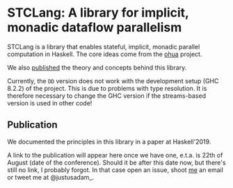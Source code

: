 # STCLang: A library for implicit, monadic dataflow parallelism

STCLang is a library that enables stateful, implicit, monadic parallel
computation in Haskell. The core ideas come from the
[ohua](https://ohua-dev.github.io) project.

We also [published](#publication) the theory and concepts behind this library.

Currently, the `DD` version does not work with the development setup (GHC 8.2.2)
of the project. This is due to problems with type resolution. It is therefore
necessary to change the GHC version if the streams-based version is used in
other code!


## Publication

We documented the principles in this library in a paper at Haskell'2019.

A link to the publication will appear here once we have one, e.t.a. is 22th of
August (date of the conference). Should it be after this date now, but there's
still no link, I probably forgot. In that case open an issue, shoot
[me](https://github.com/JustusAdam) an email or tweet me at @justusadam_.

